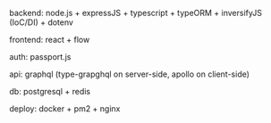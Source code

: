 backend: node.js + expressJS + typescript + typeORM + inversifyJS (IoC/DI) + dotenv

frontend: react + flow

auth: passport.js

api: graphql (type-grapghql on server-side, apollo on client-side)

db: postgresql + redis

deploy: docker + pm2 + nginx
